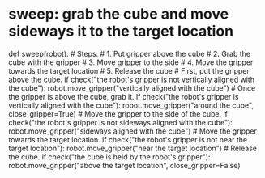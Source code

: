 # sweep: grab the cube and move sideways it to the target location
def sweep(robot):
    # Steps:
    #  1. Put gripper above the cube
    #  2. Grab the cube with the gripper
    #  3. Move gripper to the side
    #  4. Move the gripper towards the target location
    #  5. Release the cube
    # First, put the gripper above the cube.
    if check("the robot's gripper is not vertically aligned with the cube"):
        robot.move_gripper("vertically aligned with the cube")
    # Once the gripper is above the cube, grab it.
    if check("the robot's gripper is vertically aligned with the cube"):
        robot.move_gripper("around the cube", close_gripper=True)
    # Move the gripper to the side of the cube.
    if check("the robot's gripper is not sideways aligned with the cube"):
        robot.move_gripper("sideways aligned with the cube")
    # Move the gripper towards the target location.
    if check("the robot's gripper is not near the target location"):
        robot.move_gripper("near the target location")
    # Release the cube.
    if check("the cube is held by the robot's gripper"):
        robot.move_gripper("above the target location", close_gripper=False)